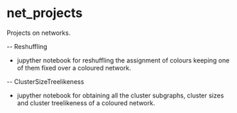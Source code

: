 # net_projects
Projects on networks.

-- Reshuffling
- jupyther notebook for reshuffling the assignment of colours keeping one of them fixed over a coloured network.

-- ClusterSizeTreelikeness
- jupyther notebook for obtaining all the cluster subgraphs, cluster sizes and cluster treelikeness of a coloured network.
